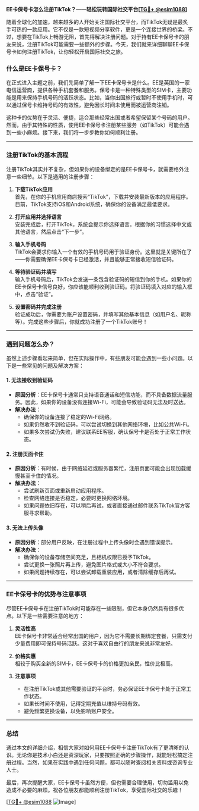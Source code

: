 **EE卡保号卡怎么注册TikTok？——轻松玩转国际社交平台[[TG💪+ @esim1088](https://t.me/s/esim1088)]**

随着全球化的加速，越来越多的人开始关注国际社交平台，而TikTok无疑是最炙手可热的一款应用。它不仅是一款短视频分享软件，更是一个连接世界的桥梁。不过，想要在TikTok上畅游无阻，首先得解决注册问题。对于持有EE卡保号卡的朋友来说，注册TikTok可能需要一些额外的步骤。今天，我们就来详细聊聊EE卡保号卡如何注册TikTok，让你轻松开启国际社交之旅。

### 什么是EE卡保号卡？

在正式进入主题之前，我们先简单了解一下EE卡保号卡是什么。EE是英国的一家电信运营商，提供各种手机套餐和服务。保号卡是一种特殊类型的SIM卡，主要功能是用来保持手机号码的活跃状态。比如，当你出国旅行或暂时不使用手机时，可以通过保号卡维持号码的有效性，避免因长时间未使用而被运营商注销。

这种卡的优势在于灵活、便捷，适合那些经常出国或者希望保留某个号码的用户。然而，由于其特殊的性质，使用EE卡保号卡注册某些服务（如TikTok）可能会遇到一些小麻烦。接下来，我们将一步步教你如何顺利注册。

---

### 注册TikTok的基本流程

注册TikTok其实并不复杂，但如果你的设备绑定的是EE卡保号卡，就需要格外注意一些细节。以下是通用的注册步骤：

1. **下载TikTok应用**  
   首先，在你的手机应用商店搜索“TikTok”，下载并安装最新版本的应用程序。目前，TikTok支持iOS和Android系统，确保你的设备满足最低要求。

2. **打开应用并选择语言**  
   安装完成后，打开TikTok，系统会提示你选择语言。根据你的习惯选择中文或其他语言，然后点击“下一步”。

3. **输入手机号码**  
   TikTok会要求你输入一个有效的手机号码用于验证身份。这里就是关键所在了——你需要确保EE卡保号卡已经激活，并且能够正常接收短信验证码。

4. **等待验证码并填写**  
   输入手机号码后，TikTok会发送一条包含验证码的短信到你的手机。如果你的EE卡保号卡信号良好，你应该能顺利收到验证码。将验证码填入对应的输入框中，点击“验证”。

5. **设置密码并完成注册**  
   验证成功后，你需要为账户设置密码，并填写其他基本信息（如用户名、昵称等）。完成这些步骤后，你就成功注册了一个TikTok账号！

---

### 遇到问题怎么办？

虽然上述步骤看起来简单，但在实际操作中，有些朋友可能会遇到一些小问题。以下是一些常见的问题及解决方案：

#### 1. **无法接收到验证码**
   - **原因分析**：EE卡保号卡通常只支持语音通话和短信功能，而不具备数据流量服务。因此，如果你的设备没有连接Wi-Fi，可能会导致验证码无法及时送达。
   - **解决办法**：
     - 确保你的设备连接了稳定的Wi-Fi网络。
     - 如果仍然收不到验证码，可以尝试切换到其他网络环境，比如公共Wi-Fi。
     - 如果多次尝试仍失败，建议联系EE客服，确认保号卡是否处于正常工作状态。

#### 2. **注册页面卡住**
   - **原因分析**：有时候，由于网络延迟或服务器繁忙，注册页面可能会出现加载缓慢甚至卡住的情况。
   - **解决办法**：
     - 尝试刷新页面或重新启动应用程序。
     - 检查网络连接是否稳定，必要时更换网络环境。
     - 如果问题依旧存在，可以稍后再试，或者直接通过邮件联系TikTok官方客服寻求帮助。

#### 3. **无法上传头像**
   - **原因分析**：部分用户反映，在注册过程中上传头像时会遇到错误提示。
   - **解决办法**：
     - 确保你的设备存储空间充足，且相机权限已授予TikTok。
     - 尝试更换一张照片再上传，避免图片格式或大小不符合要求。
     - 如果问题持续存在，可以尝试卸载重装应用，或者清除缓存后再试。

---

### EE卡保号卡的优势与注意事项

尽管EE卡保号卡在注册TikTok时可能存在一些限制，但它本身仍然具有很多优点。以下是一些需要注意的地方：

1. **灵活性高**  
   EE卡保号卡非常适合经常出国的用户，因为它不需要长期绑定套餐，只需支付少量费用即可保持号码活跃。这对于喜欢自由行的朋友来说非常友好。

2. **价格实惠**  
   相较于购买全新的SIM卡，EE卡保号卡的价格更加亲民，性价比极高。

3. **注意事项**  
   - 在注册TikTok或其他需要验证的平台时，务必保证EE卡保号卡处于正常工作状态。
   - 如果长时间不使用，记得定期充值以维持号码有效。
   - 避免频繁更换设备，以免影响账户安全。

---

### 总结

通过本文的详细介绍，相信大家对如何用EE卡保号卡注册TikTok有了更清晰的认识。无论你是技术小白还是资深玩家，只要按照正确的步骤操作，就能轻松搞定注册过程。当然，如果在实践中遇到任何问题，都可以随时查阅相关资料或咨询专业人士。

最后，再次提醒大家，EE卡保号卡虽然方便，但也需要合理使用，切勿滥用以免造成不必要的麻烦。祝各位朋友都能顺利注册TikTok，享受国际社交的乐趣！

[[TG💪+ @esim1088](https://t.me/s/esim1088) ![Image](https://i.postimg.cc/4NQfJmqS/Snipaste-2025-05-13-00-14-12.png)]